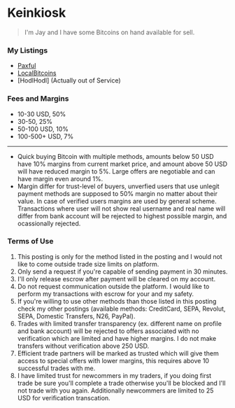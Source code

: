 # Keinkiosk

> I'm Jay and I have some Bitcoins on hand available for sell.

### My Listings

-  [Paxful](https://paxful.com/user/keinsell)
-  [LocalBitcoins](https://localbitcoins.com/accounts/profile/keinsell/)
-  [HodlHodl] (Actually out of Service)

### Fees and Margins

-  10-30 USD, 50%
-  30-50, 25%
-  50-100 USD, 10%
-  100-500+ USD, 7%

---

-  Quick buying Bitcoin with multiple methods, amounts below 50 USD have 10%
   margins from current market price, and amount above 50 USD will have reduced
   margin to 5%. Large offers are negotiable and can have margin even around 1%.
-  Margin differ for trust-level of buyers, unverfied users that use unlegit
   payment methods are supposed to 50% margin no matter about their value. In
   case of verified users margins are used by general scheme. Transactions where
   user will not show real username and real name will differ from bank account
   will be rejected to highest possible margin, and ocassionally rejected.

### Terms of Use

1. This posting is only for the method listed in the posting and I would not
   like to come outside trade size limits on platform.
2. Only send a request if you're capable of sending payment in 30 minutes.
3. I'll only release escrow after payment will be cleared on my account.
4. Do not request communication outside the platform. I would like to perform my
   transactions with escrow for your and my safety.
5. If you're willing to use other methods than those listed in this posting
   check my other postings (available methods: CreditCard, SEPA, Revolut, SEPA,
   Domestic Transfers, N26, PayPal).
6. Trades with limited transfer transparency (ex. different name on profile and
   bank account) will be rejected to offers associated with no verification
   which are limited and have higher margins. I do not make transfers without
   verification above 250 USD.
7. Efficient trade partners will be marked as trusted which will give them
   access to special offers with lower margins, this requires above 10
   successful trades with me.
8. I have limited trust for newcommers in my traders, if you doing first trade
   be sure you'll complete a trade otherwise you'll be blocked and I'll not
   trade with you again. Additionally newcommers are limited to 25 USD for
   verification transcation.
